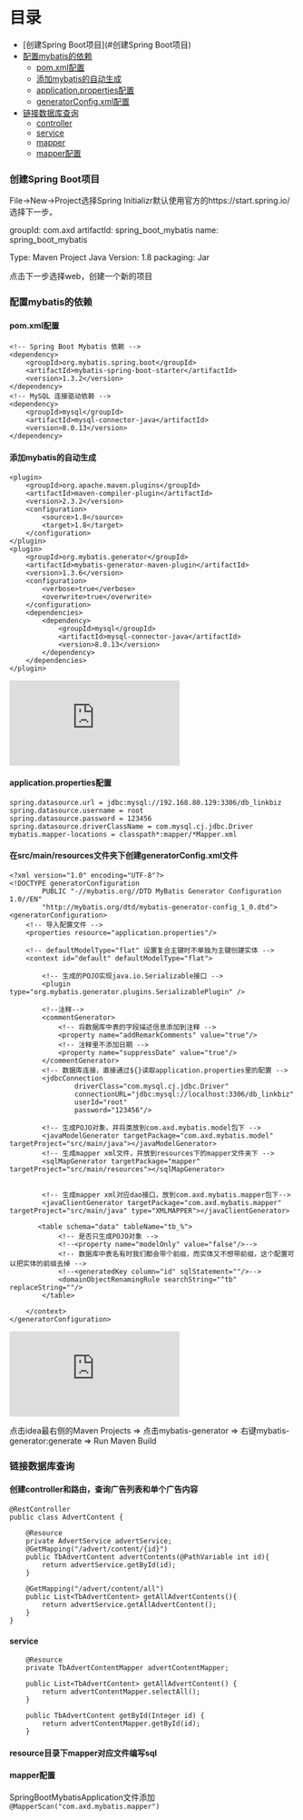 目录
==================

* [创建Spring Boot项目](#创建Spring Boot项目)
* [配置mybatis的依赖](#配置mybatis的依赖)
    * [pom.xml配置](#pom.xml配置)
    * [添加mybatis的自动生成](#添加mybatis的自动生成)
    * [application.properties配置](#application.properties配置)
    * [generatorConfig.xml配置](#在src/main/resources文件夹下创建generatorConfig.xml文件)
* [链接数据库查询](#链接数据库查询)
    * [controller](#创建controller和路由，查询广告列表和单个广告内容)
    * [service](#service)
    * [mapper](#resource目录下mapper对应文件编写sql)
    * [mapper配置](#mapper配置)
    

### 创建Spring Boot项目

File->New->Project选择Spring Initializr默认使用官方的https://start.spring.io/选择下一步。

groupId: com.axd
artifactId: spring_boot_mybatis
name: spring_boot_mybatis

Type: Maven Project 
Java Version: 1.8
packaging: Jar 

点击下一步选择web，创建一个新的项目

### 配置mybatis的依赖

#### pom.xml配置
```
<!-- Spring Boot Mybatis 依赖 -->
<dependency>
    <groupId>org.mybatis.spring.boot</groupId>
    <artifactId>mybatis-spring-boot-starter</artifactId>
    <version>1.3.2</version>
</dependency>
<!-- MySQL 连接驱动依赖 -->
<dependency>
    <groupId>mysql</groupId>
    <artifactId>mysql-connector-java</artifactId>
    <version>8.0.13</version>
</dependency>
```
#### 添加mybatis的自动生成
```
<plugin>
    <groupId>org.apache.maven.plugins</groupId>
    <artifactId>maven-compiler-plugin</artifactId>
    <version>2.3.2</version>
    <configuration>
        <source>1.8</source>
        <target>1.8</target>
    </configuration>
</plugin>
<plugin>
    <groupId>org.mybatis.generator</groupId>
    <artifactId>mybatis-generator-maven-plugin</artifactId>
    <version>1.3.6</version>
    <configuration>
        <verbose>true</verbose>
        <overwrite>true</overwrite>
    </configuration>
    <dependencies>
        <dependency>
            <groupId>mysql</groupId>
            <artifactId>mysql-connector-java</artifactId>
            <version>8.0.13</version>
        </dependency>
    </dependencies>
</plugin>
```

![pom.xml具体配置](https://github.com/wuyachao/spring_boot_mybatis/blob/master/pom.xml)

#### application.properties配置

```
spring.datasource.url = jdbc:mysql://192.168.80.129:3306/db_linkbiz
spring.datasource.username = root
spring.datasource.password = 123456
spring.datasource.driverClassName = com.mysql.cj.jdbc.Driver
mybatis.mapper-locations = classpath*:mapper/*Mapper.xml
```

#### 在src/main/resources文件夹下创建generatorConfig.xml文件

```
<?xml version="1.0" encoding="UTF-8"?>
<!DOCTYPE generatorConfiguration
        PUBLIC "-//mybatis.org//DTD MyBatis Generator Configuration 1.0//EN"
        "http://mybatis.org/dtd/mybatis-generator-config_1_0.dtd">
<generatorConfiguration>
    <!-- 导入配置文件 -->
    <properties resource="application.properties"/>

    <!-- defaultModelType="flat" 设置复合主键时不单独为主键创建实体 -->
    <context id="default" defaultModelType="flat">

        <!-- 生成的POJO实现java.io.Serializable接口 -->
        <plugin type="org.mybatis.generator.plugins.SerializablePlugin" />

        <!--注释-->
        <commentGenerator>
            <!-- 将数据库中表的字段描述信息添加到注释 -->
            <property name="addRemarkComments" value="true"/>
            <!-- 注释里不添加日期 -->
            <property name="suppressDate" value="true"/>
        </commentGenerator>
        <!-- 数据库连接，直接通过${}读取application.properties里的配置 -->
        <jdbcConnection
                driverClass="com.mysql.cj.jdbc.Driver"
                connectionURL="jdbc:mysql://localhost:3306/db_linkbiz"
                userId="root"
                password="123456"/>

        <!-- 生成POJO对象，并将类放到com.axd.mybatis.model包下 -->
        <javaModelGenerator targetPackage="com.axd.mybatis.model" targetProject="src/main/java"></javaModelGenerator>
        <!-- 生成mapper xml文件，并放到resources下的mapper文件夹下 -->
        <sqlMapGenerator targetPackage="mapper"  targetProject="src/main/resources"></sqlMapGenerator>


        <!-- 生成mapper xml对应dao接口，放到com.axd.mybatis.mapper包下-->
        <javaClientGenerator targetPackage="com.axd.mybatis.mapper" targetProject="src/main/java" type="XMLMAPPER"></javaClientGenerator>

       <table schema="data" tableName="tb_%">
            <!-- 是否只生成POJO对象 -->
            <!--<property name="modelOnly" value="false"/>-->
            <!-- 数据库中表名有时我们都会带个前缀，而实体又不想带前缀，这个配置可以把实体的前缀去掉 -->
            <!--<generatedKey column="id" sqlStatement=""/>-->
            <domainObjectRenamingRule searchString="^tb" replaceString=""/>
        </table>

    </context>
</generatorConfiguration>
```
![具体](https://github.com/wuyachao/spring_boot_mybatis/blob/master/src/main/resources/generatorConfig.xml)

点击idea最右侧的Maven Projects => 点击mybatis-generator => 右键mybatis-generator:generate => Run Maven Build


### 链接数据库查询

#### 创建controller和路由，查询广告列表和单个广告内容
```
@RestController
public class AdvertContent {

    @Resource
    private AdvertService advertService;
    @GetMapping("/advert/content/{id}")
    public TbAdvertContent advertContents(@PathVariable int id){
        return advertService.getById(id);
    }

    @GetMapping("/advert/content/all")
    public List<TbAdvertContent> getAllAdvertContents(){
        return advertService.getAllAdvertContent();
    }
}
```

#### service

```
    @Resource
    private TbAdvertContentMapper advertContentMapper;

    public List<TbAdvertContent> getAllAdvertContent() {
        return advertContentMapper.selectAll();
    }

    public TbAdvertContent getById(Integer id) {
        return advertContentMapper.getById(id);
    }
```
#### resource目录下mapper对应文件编写sql

#### mapper配置
SpringBootMybatisApplication文件添加`@MapperScan("com.axd.mybatis.mapper")`
